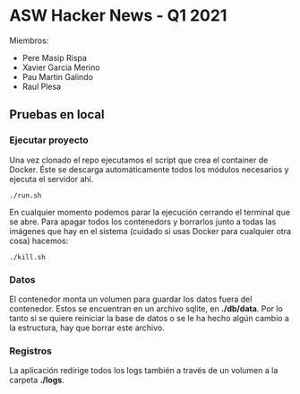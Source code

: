 # ASW Hacker News - Q1 2021
Miembros:
- Pere Masip Rispa
- Xavier Garcia Merino
- Pau Martin Galindo
- Raul Plesa

## Pruebas en local
### Ejecutar proyecto
Una vez clonado el repo ejecutamos el script que crea el container de Docker. Éste se descarga automáticamente todos los módulos necesarios y ejecuta el servidor ahí.
```
./run.sh
```
En cualquier momento podemos parar la ejecución cerrando el terminal que se abre. Para apagar todos los contenedors y borrarlos junto a todas las imágenes que hay en el sistema (cuidado si usas Docker para cualquier otra cosa) hacemos:
```
./kill.sh
```
### Datos
El contenedor monta un volumen para guardar los datos fuera del contenedor. Estos se encuentran en un archivo sqlite, en **./db/data**. Por lo tanto si se quiere reiniciar la base de datos o se le ha hecho algún cambio a la estructura, hay que borrar este archivo.

### Registros
La aplicación redirige todos los logs también a través de un volumen a la carpeta **./logs**.
